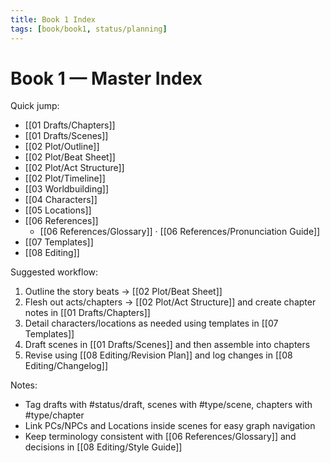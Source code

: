 ```yaml
---
title: Book 1 Index
tags: [book/book1, status/planning]
---
```


# Book 1 — Master Index

Quick jump:
- [[01 Drafts/Chapters]]
- [[01 Drafts/Scenes]]
- [[02 Plot/Outline]]
- [[02 Plot/Beat Sheet]]
- [[02 Plot/Act Structure]]
- [[02 Plot/Timeline]]
- [[03 Worldbuilding]]
- [[04 Characters]]
- [[05 Locations]]
- [[06 References]]
  - [[06 References/Glossary]] · [[06 References/Pronunciation Guide]]
- [[07 Templates]]
- [[08 Editing]]

Suggested workflow:
1) Outline the story beats → [[02 Plot/Beat Sheet]]
2) Flesh out acts/chapters → [[02 Plot/Act Structure]] and create chapter notes in [[01 Drafts/Chapters]]
3) Detail characters/locations as needed using templates in [[07 Templates]]
4) Draft scenes in [[01 Drafts/Scenes]] and then assemble into chapters
5) Revise using [[08 Editing/Revision Plan]] and log changes in [[08 Editing/Changelog]]

Notes:
- Tag drafts with #status/draft, scenes with #type/scene, chapters with #type/chapter
- Link PCs/NPCs and Locations inside scenes for easy graph navigation
- Keep terminology consistent with [[06 References/Glossary]] and decisions in [[08 Editing/Style Guide]]
